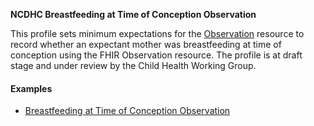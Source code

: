 **NCDHC Breastfeeding at Time of Conception Observation**

This profile sets minimum expectations for the [Observation] resource to record whether an expectant mother was breastfeeding at time of conception using the FHIR Observation resource. The profile is at draft stage and under review by the Child Health Working Group. 

#### Examples

- [Breastfeeding at Time of Conception Observation](ncdhc-observation-breastfeeding-time-conception-example.html)

[Observation]: http://hl7.org/fhir/observation.html

